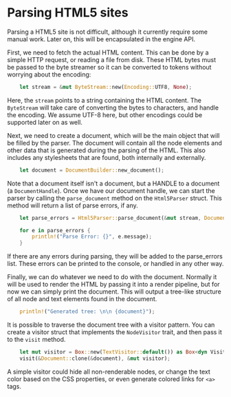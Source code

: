 # Parsing HTML5 sites

Parsing a HTML5 site is not difficult, although it currently require some manual work. Later on, this will be encapsulated in the engine API.

First, we need to fetch the actual HTML content. This can be done by a simple HTTP request, or reading a file from disk. These HTML bytes must be 
passed to the byte streamer so it can be converted to tokens without worrying about the encoding:

```rust
    let stream = &mut ByteStream::new(Encoding::UTF8, None);
```

Here, the `stream` points to a string containing the HTML content. The `ByteStream` will take care of converting the bytes to characters, and handle the encoding.
We assume UTF-8 here, but other encodings could be supported later on as well.

Next, we need to create a document, which will be the main object that will be filled by the parser. The document will contain all the node elements and other 
data that is generated during the parsing of the HTML. This also includes any stylesheets that are found, both internally and externally.
    
```rust
    let document = DocumentBuilder::new_document();
```

Note that a document itself isn't a document, but a HANDLE to a document (a `DocumentHandle`). Once we have our document handle, we can start the parser
by calling the `parse_document` method on the `Html5Parser` struct. This method will return a list of parse errors, if any. 

```rust
    let parse_errors = Html5Parser::parse_document(&mut stream, Document::clone(&document), None)?;

    for e in parse_errors {
        println!("Parse Error: {}", e.message);
    }
```

If there are any errors during parsing, they will be added to the parse_errors list. These errors can be printed to the console, or handled in any other way.

Finally, we can do whatever we need to do with the document. Normally it will be used to render the HTML by passing it into a render pipeline, but for now
we can simply print the document. This will output a tree-like structure of all node and text elements found in the document.

```rust
    println!("Generated tree: \n\n {document}");
```

It is possible to traverse the document tree with a visitor pattern. You can create a visitor struct that implements the `NodeVisitor` trait, and then pass
it to the `visit` method.

```rust
    let mut visitor = Box::new(TextVisitor::default()) as Box<dyn Visitor<Node>>;
    visit(&Document::clone(&document), &mut visitor);
```

A simple visitor could hide all non-renderable nodes, or change the text color based on the CSS properties, or even generate colored links for `<a>` tags.
